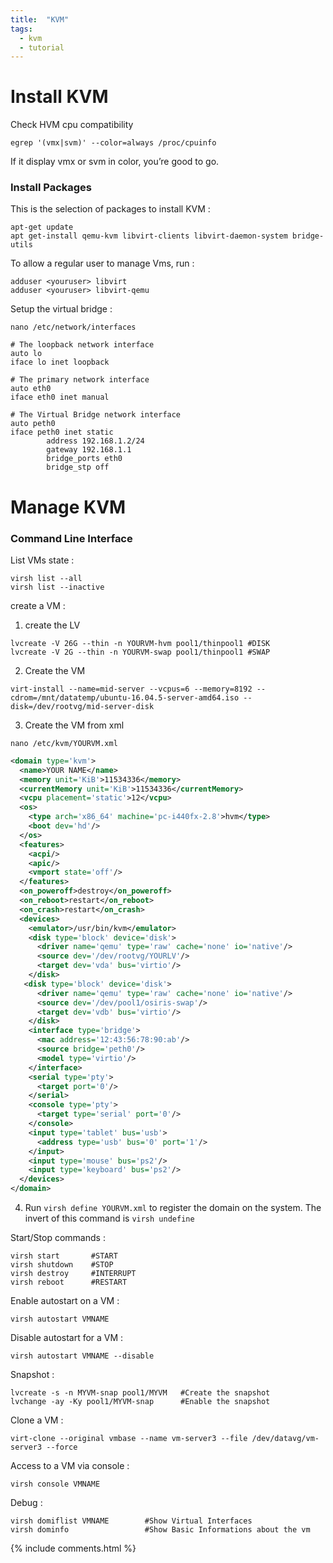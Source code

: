 ```yaml
---
title:  "KVM"
tags:
  - kvm
  - tutorial
---
```

# Install KVM
Check HVM cpu compatibility

```shell
egrep '(vmx|svm)' --color=always /proc/cpuinfo
```
If it display vmx or svm in color, you’re good to go.

### Install Packages

This is the selection of packages to install KVM :

```shell
apt-get update
apt get-install qemu-kvm libvirt-clients libvirt-daemon-system bridge-utils
```

To allow a regular user to manage Vms, run :

```shell
adduser <youruser> libvirt
adduser <youruser> libvirt-qemu
```
Setup the virtual bridge :

```shell
nano /etc/network/interfaces
```

```shell
# The loopback network interface
auto lo
iface lo inet loopback

# The primary network interface
auto eth0
iface eth0 inet manual

# The Virtual Bridge network interface
auto peth0
iface peth0 inet static
        address 192.168.1.2/24
        gateway 192.168.1.1
        bridge_ports eth0
        bridge_stp off
```

# Manage KVM

### Command Line Interface

List VMs state :

```shell
virsh list --all
virsh list --inactive
```

create a VM :

1) create the LV

```shell
lvcreate -V 26G --thin -n YOURVM-hvm pool1/thinpool1 #DISK
lvcreate -V 2G --thin -n YOURVM-swap pool1/thinpool1 #SWAP
```
2) Create the VM
```shell
virt-install --name=mid-server --vcpus=6 --memory=8192 --cdrom=/mnt/datatemp/ubuntu-16.04.5-server-amd64.iso --disk=/dev/rootvg/mid-server-disk
```

3) Create the VM from xml

```shell
nano /etc/kvm/YOURVM.xml
```

```xml
<domain type='kvm'>
  <name>YOUR NAME</name>
  <memory unit='KiB'>11534336</memory>
  <currentMemory unit='KiB'>11534336</currentMemory>
  <vcpu placement='static'>12</vcpu>
  <os>
    <type arch='x86_64' machine='pc-i440fx-2.8'>hvm</type>
    <boot dev='hd'/>
  </os>
  <features>
    <acpi/>
    <apic/>
    <vmport state='off'/>
  </features>
  <on_poweroff>destroy</on_poweroff>
  <on_reboot>restart</on_reboot>
  <on_crash>restart</on_crash>
  <devices>
    <emulator>/usr/bin/kvm</emulator>
    <disk type='block' device='disk'>
      <driver name='qemu' type='raw' cache='none' io='native'/>
      <source dev='/dev/rootvg/YOURLV'/>
      <target dev='vda' bus='virtio'/>
    </disk>
   <disk type='block' device='disk'>
      <driver name='qemu' type='raw' cache='none' io='native'/>
      <source dev='/dev/pool1/osiris-swap'/>
      <target dev='vdb' bus='virtio'/>
    </disk>
    <interface type='bridge'>
      <mac address='12:43:56:78:90:ab'/>
      <source bridge='peth0'/>
      <model type='virtio'/>
    </interface>
    <serial type='pty'>
      <target port='0'/>
    </serial>
    <console type='pty'>
      <target type='serial' port='0'/>
    </console>
    <input type='tablet' bus='usb'>
      <address type='usb' bus='0' port='1'/>
    </input>
    <input type='mouse' bus='ps2'/>
    <input type='keyboard' bus='ps2'/>
  </devices>
</domain>
```

4) Run `virsh define YOURVM.xml` to register the domain on the system.
The invert of this command is `virsh undefine`

Start/Stop commands :

```shell
virsh start       #START
virsh shutdown    #STOP
virsh destroy     #INTERRUPT
virsh reboot      #RESTART
```

Enable autostart on a VM :

```shell
virsh autostart VMNAME
```

Disable autostart for a VM :

```shell
virsh autostart VMNAME --disable
```

Snapshot :

```shell
lvcreate -s -n MYVM-snap pool1/MYVM   #Create the snapshot
lvchange -ay -Ky pool1/MYVM-snap      #Enable the snapshot
```

Clone a VM :
```shell
virt-clone --original vmbase --name vm-server3 --file /dev/datavg/vm-server3 --force
```

Access to a VM via console :

```shell
virsh console VMNAME
```

Debug :

```shell
virsh domiflist VMNAME        #Show Virtual Interfaces
virsh dominfo                 #Show Basic Informations about the vm
```

{% include comments.html %}